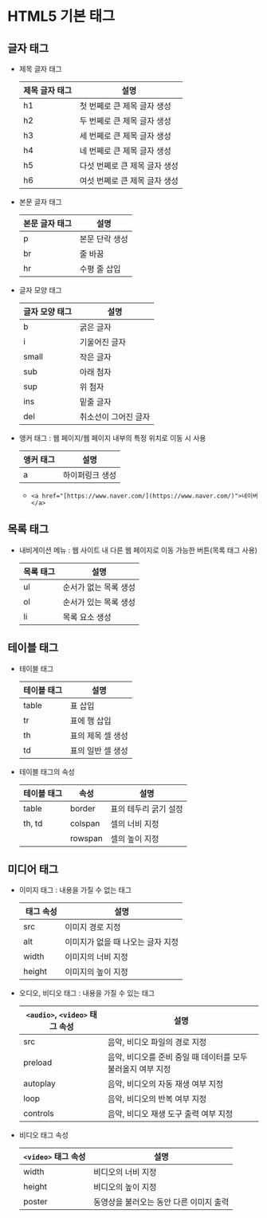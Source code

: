 # HTML5 기본 태그

## 글자 태그

- 제목 글자 태그
 
  | 제목 글자 태그 | 설명                          |
  | -------------- | ----------------------------- |
  | h1             | 첫 번쩨로 큰 제목 글자 생성   |
  | h2             | 두 번쩨로 큰 제목 글자 생성   |
  | h3             | 세 번쩨로 큰 제목 글자 생성   |
  | h4             | 네 번쩨로 큰 제목 글자 생성   |
  | h5             | 다섯 번쩨로 큰 제목 글자 생성 |
  | h6             | 여섯 번쩨로 큰 제목 글자 생성 |
- 본문 글자 태그

  | 본문 글자 태그 | 설명           |
  | -------------- | -------------- |
  | p              | 본문 단락 생성 |
  | br             | 줄 바꿈        |
  | hr             | 수평 줄 삽입   |
- 글자 모양 태그

  | 글자 모양 태그 | 설명                 |
  | -------------- | -------------------- |
  | b              | 굵은 글자            |
  | i              | 기울어진 글자        |
  | small          | 작은 글자            |
  | sub            | 아래 첨자            |
  | sup            | 위 첨자              |
  | ins            | 밑줄 글자            |
  | del            | 취소선이 그어진 글자 |
- 앵커 태그 : 웹 페이지/웹 페이지 내부의 특정 위치로 이동 시 사용
 
  | 앵커 태그 | 설명            |
  | --------- | --------------- |
  | a         | 하이퍼링크 생성 |
  - `<a href="[https://www.naver.com/](https://www.naver.com/)">네이버</a>`

## 목록 태그

- 내비게이션 메뉴 : 웹 사이트 내 다른 웹 페이지로 이동 가능한 버튼(목록 태그 사용)

	| 목록 태그 | 설명                  |
	| --------- | --------------------- |
	| ul        | 순서가 없는 목록 생성 |
	| ol        |                순서가 있는 목록 생성   |
	|li|목록 요소 생성|

## 테이블 태그

- 테이블 태그

  | 테이블 태그 | 설명              |
  | ----------- | ----------------- |
  | table       | 표 삽입           |
  | tr          | 표에 행 삽입      |
  | th          | 표의 제목 셀 생성 |
  | td          | 표의 일반 셀 생성 |
- 테이블 태그의 속성

  | 테이블 태그 | 속성    | 설명                  |
  | ----------- | ------- | --------------------- |
  | table       | border  | 표의 테두리 굵기 설정 |
  | th, td      | colspan | 셀의 너비 지정        |
  |             | rowspan | 셀의 높이 지정        |

## 미디어 태그

- 이미지 태그 : 내용을 가질 수 없는 태그

  | <img> 태그 속성 | 설명                              |
  | --------------- | --------------------------------- |
  | src             | 이미지 경로 지정                  |
  | alt             | 이미지가 없을 때 나오는 글자 지정 |
  | width           | 이미지의 너비 지정                |
  | height          | 이미지의 높이 지정                |
- 오디오, 비디오 태그 : 내용을 가질 수 있는 태그

  | `<audio>`, `<video>` 태그 속성 | 설명                                                         |
  | -------------------------- | ------------------------------------------------------------ |
  | src                        | 음악, 비디오 파일의 경로 지정                                |
  | preload                    | 음악, 비디오를 준비 중일 때 데이터를 모두 불러올지 여부 지정 |
  | autoplay                   | 음악, 비디오의 자동 재생 여부 지정                           |
  | loop                       | 음악, 비디오의 반복 여부 지정                                |
  | controls                   | 음악, 비디오 재생 도구 출력 여부 지정                        |
- 비디오 태그 속성

  | `<video>` 태그 속성 | 설명                                    |
  | ----------------- | --------------------------------------- |
  | width             | 비디오의 너비 지정                      |
  | height            | 비디오의 높이 지정                      |
  | poster            | 동영상을 불러오는 동안 다른 이미지 출력 |

